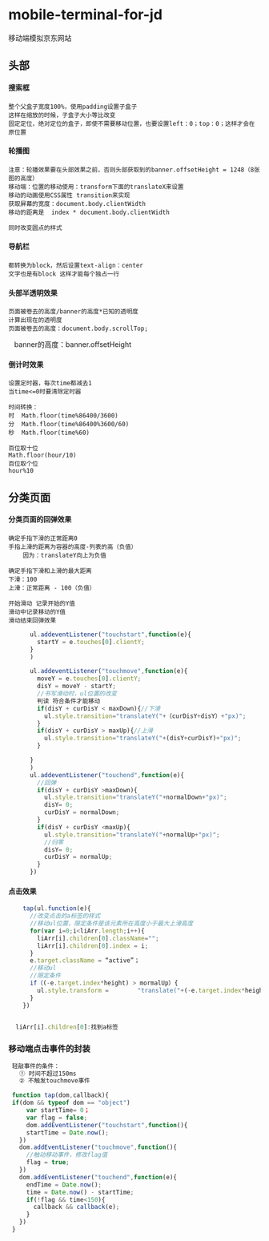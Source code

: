 # mobile-terminal-for-jd
移动端模拟京东网站
## 头部
#### 搜索框
    整个父盒子宽度100%，使用padding设置子盒子
    这样在缩放的时候，子盒子大小等比改变
    固定定位，绝对定位的盒子，即使不需要移动位置，也要设置left：0；top：0；这样才会在原位置
#### 轮播图
    注意：轮播效果要在头部效果之前，否则头部获取到的banner.offsetHeight = 1248（8张图的高度）
    移动端：位置的移动使用：transform下面的translateX来设置
    移动的动画使用CSS属性 transition来实现
    获取屏幕的宽度：document.body.clientWidth
    移动的距离是  index * document.body.clientWidth

    同时改变圆点的样式
#### 导航栏
    都转换为block，然后设置text-align：center
    文字也是有block 这样才能每个独占一行
#### 头部半透明效果
    页面被卷去的高度/banner的高度*已知的透明度
    计算出现在的透明度
    页面被卷去的高度：document.body.scrollTop;
    banner的高度：banner.offsetHeight
#### 倒计时效果
    设置定时器，每次time都减去1
    当time<=0时要清除定时器

    时间转换：
    时  Math.floor(time%86400/3600)
    分  Math.floor(time%86400%3600/60)
    秒  Math.floor(time%60)

    百位取十位
    Math.floor(hour/10)
    百位取个位
    hour%10
 ## 分类页面
 #### 分类页面的回弹效果
    确定手指下滑的正常距离0
    手指上滑的距离为容器的高度-列表的高（负值）
        因为：translateY向上为负值

    确定手指下滑和上滑的最大距离
    下滑：100
    上滑：正常距离 - 100（负值）

    开始滑动 记录开始的Y值
    滑动中记录移动的Y值
    滑动结束回弹效果
```js
      ul.addeventListener("touchstart",function(e){
        startY = e.touches[0].clientY;
      }
      )

      ul.addeventListener("touchmove",function(e){
        moveY = e.touches[0].clientY;
        disY = moveY - startY;
        //书写滑动时，ul位置的改变
        判读 符合条件才能移动
        if(disY + curDisY < maxDown){//下滑
          ul.style.transition="translateY("+（curDisY+disY）+"px)";
        }
        if(disY + curDisY > maxUp){//上滑
          ul.style.transition="translateY("+(disY+curDisY)+"px)";
        }

      }
      )
      ul.addeventListener("touchend",function(e){
        //回弹
        if(disY + curDisY >maxDown){
          ul.style.transition="translateY("+normalDown+"px)";
          disY= 0;
          curDisY = normalDown;
        }
        if(disY + curDisY <maxUp){
          ul.style.transition="translateY("+normalUp+"px)";
          //归零
          disY= 0;
          curDisY = normalUp;
        }
      })
```
#### 点击效果
```js
    tap(ul.function(e){
      //改变点击的a标签的样式
      //移动ul位置，限定条件是该元素所在高度小于最大上滑高度
      for(var i=0;i<liArr.length;i++){
        liArr[i].children[0].className="";
        liArr[i].children[0].index = i;
      }
      e.target.className = “active”；	
      //移动ul	
      //限定条件
      if（(-e.target.index*height) > mormalUp）{
        ul.style.transform = 		"translate("+(-e.target.index*height)+"px)";
      }
    })


  liArr[i].children[0]:找到a标签
```
### 移动端点击事件的封装
 ```js
  轻敲事件的条件：
	① 时间不超过150ms
	② 不触发touchmove事件

  function tap(dom,callback){
  if(dom && typeof dom == "object")
      var startTime= 0；
      var flag = false;
      dom.addEventListener("touchstart",function(){
      startTime = Date.now();
    })
    dom.addEventListener("touchmove",function(){
      //触动移动事件，修改flag值
      flag = true;
    })
    dom.addEventListener("touchend",function(e){
      endTime = Date.now();
      time = Date.now() - startTime;
      if(!flag && time<150){
        callback && callback(e);
      }
    })
  }
 ```


